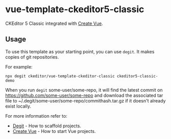 # vue-template-ckeditor5-classic

CKEditor 5 Classic integrated with [Create Vue](https://vuejs.org/guide/quick-start.html).

## Usage

To use this template as your starting point, you can use `degit`. It makes copies of git repositories.

For example:

```
npx degit ckeditor/vue-template-ckeditor-classic ckeditor5-classic-demo
```

When you run `degit` some-user/some-repo, it will find the latest commit on https://github.com/some-user/some-repo and download the associated tar file to ~/.degit/some-user/some-repo/commithash.tar.gz if it doesn't already exist locally.

For more information refer to:

- [Degit](https://github.com/Rich-Harris/degit) - How to scaffold projects.
- [Create Vue](https://vuejs.org/guide/quick-start.html) - How to start Vue projects.